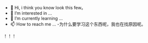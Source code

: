 - 👋 Hi, i think you know look this few。
- 👀 I’m interested in ...
- 🌱 I’m currently learning ...
- 📫 How to reach me ...
-为什么要学习这个东西呢，我也在找原因呢。
<!---
zx257/zx257 is a ✨ special ✨ repository because its `README.md` (this file) appears on your GitHub profile.
You can click the Preview link to take a look at your changes.
--->
！！！
